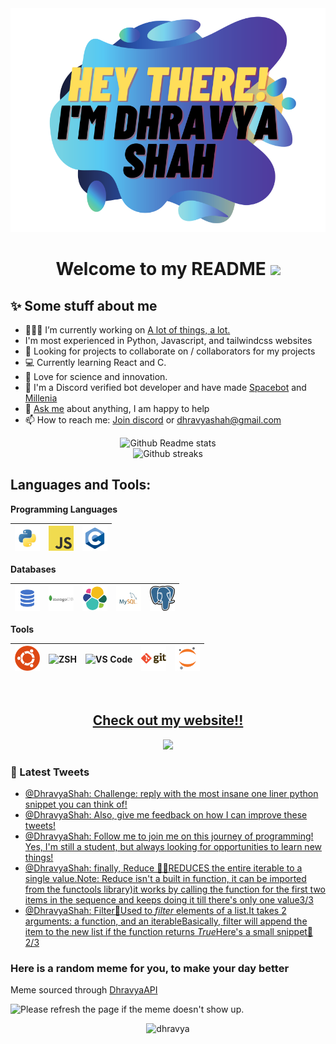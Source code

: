 <div align="center">
<img src="./images/top.svg" alt="top">

<h1>Welcome to my README <img src="https://media.giphy.com/media/hvRJCLFzcasrR4ia7z/giphy.gif" width="25px"> </h1>
</div>

## ✨ Some stuff about me
- 👨🏽‍💻 I’m currently working on [A lot of things, a lot.](https://dhravya.me)
- I'm most experienced in Python, Javascript, and tailwindcss websites
- 🤔 Looking for projects to collaborate on / collaborators for my projects
- 💻 Currently learning React and C.
- 🌱  Love for science and innovation.
- 🤖 I'm a Discord verified bot developer and have made [Spacebot](https://top.gg/bot/881862674051391499) and [Millenia](https://millenia.tech)
- 💬 [Ask me](https://discord.gg/rqhgqTqFbp) about anything, I am happy to help
- 📫 How to reach me: [Join discord](https://discord.gg/rqhgqTqFbp) or [dhravyashah@gmail.com](mailto:dhravyashah@gmail.com)

<div align="center">
<img src="https://github-readme-stats.vercel.app/api?username=dhravya&count_private=true&show_icons=true&theme=cobalt" alt="Github Readme stats">
</div>

<div align="center">
<img src="https://github-readme-streak-stats.herokuapp.com/?user=dhravya&theme=black-ice&hide_border=true&stroke=0000&background=0D1117&ring=e05397&fire=e05397&currStreakLabel=e05397"
alt="Github streaks">
</div>

## Languages and Tools:
**Programming Languages**

<img title="Python" alt="Python" width="40px" src="https://raw.githubusercontent.com/github/explore/master/topics/python/python.png" />|<img alt="JS" title="JavaScript" width="40px" src="https://raw.githubusercontent.com/github/explore/master/topics/javascript/javascript.png">|<img title="C" alt="C" width="40px" src="https://raw.githubusercontent.com/github/explore/master/topics/c/c.png">
|--|--|--|


**Databases**

<img title="SQL" alt="SQL" width="40px" src="https://raw.githubusercontent.com/github/explore/master/topics/sql/sql.png">|<img title="MongoDB" alt="MongoDB" width="40px" src="https://raw.githubusercontent.com/github/explore/master/topics/mongodb/mongodb.png">|<img title="ElasticSearch" alt="ElasticSearch" width="40px" src="https://raw.githubusercontent.com/github/explore/master/topics/elasticsearch/elasticsearch.png">|<img title="MySql" alt="Mysql" width="40px" src="https://raw.githubusercontent.com/github/explore/master/topics/mysql/mysql.png">|<img title="Postgresql" alt="postgresql" width="40px" src="https://raw.githubusercontent.com/github/explore/80688e429a7d4ef2fca1e82350fe8e3517d3494d/topics/postgresql/postgresql.png"><br>
|--|--|--|--|--|


**Tools**

<img title="Ubuntu" alt="Ubuntu" width="40px" src="https://raw.githubusercontent.com/github/explore/master/topics/ubuntu/ubuntu.png">|<img title="ZSH" alt="ZSH" width="40px" src="https://s3.amazonaws.com/ohmyzsh/oh-my-zsh-logo.png">|<img title="VS Code" alt="VS Code" width="40px" src="https://img.icons8.com/fluent/48/000000/visual-studio-code-2019.png">|<img title="git" alt="git" width="40px" src="https://raw.githubusercontent.com/github/explore/master/topics/git/git.png">|<img title="Jupyter Notebook" alt="Jupyter" width="40px" src="https://raw.githubusercontent.com/github/explore/master/topics/jupyter-notebook/jupyter-notebook.png">
|--|--|--|--|--|
<br>



<div align="center">
<a href="https://dhravya.me">
<h2>Check out my website!!</h2>
<img src="https://dhravya.me/static/images/twitter-card.png">
</a>
</div>

### 📱 Latest Tweets

<!-- TWITTER:START -->
- [@DhravyaShah: Challenge: reply with the most insane one liner python snippet you can think of!](https://rss.app/articles/cb4e791f6f6d729c074351566bd3a7c508111d6e3b37a0e0d4fb86298d876f88f10ba4482c9bc169f7aa6e79d81d069568d76de7c21073128c3d)
- [@DhravyaShah: Also, give me feedback on how I can improve these tweets!](https://rss.app/articles/cb4e791f6f6d729c074351566bd3a7c508111d6e3b37a0e0d4fb86298d876f88f10ba4482c9bc169f7aa6e79da10069461dd68e3c0137b178a3a)
- [@DhravyaShah: Follow me to join me on this journey of programming! Yes, I&#39;m still a student, but always looking for opportunities to learn new things!](https://rss.app/articles/cb4e791f6f6d729c074351566bd3a7c508111d6e3b37a0e0d4fb86298d876f88f10ba4482c9bc169f7aa6e79da160e9168d361e6c6107e1d883b)
- [@DhravyaShah: finally, Reduce 🤏🏻REDUCES the entire iterable to a single value.Note: Reduce isn&#39;t a built in function, it can be imported from the functools library&rpar;it works by calling the function for the first two items in the sequence and keeps doing it till there&#39;s only one value3/3](https://rss.app/articles/cb4e791f6f6d729c074351566bd3a7c508111d6e3b37a0e0d4fb86298d876f88f10ba4482c9bc169f7aa6e79da160e9166d661e1c71a78178b3a)
- [@DhravyaShah: Filter🧋Used to *filter* elements of a list.It takes 2 arguments: a function, and an iterableBasically, filter will append the item to the new list if the function returns *True*Here&#39;s a small snippet🧵 2/3](https://rss.app/articles/cb4e791f6f6d729c074351566bd3a7c508111d6e3b37a0e0d4fb86298d876f88f10ba4482c9bc169f7aa6e79da160e9161d06ae4c3147a1d833d)
<!-- TWITTER:END -->

### Here is a random meme for you, to make your day better
Meme sourced through [DhravyaAPI](https://api.dhravya.me)

<img src='https://api.dhravya.me/meme?  ' title="Meme" alt="Please refresh the page if the meme doesn't show up." height="400">

<p align="center"> <img src="https://komarev.com/ghpvc/?username=dhravya&label=Profile%20views&color=00ffff&style=flat" alt="dhravya" /> </p>
